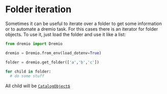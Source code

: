 
# Folder iteration

Sometimes it can be useful to iterate over a folder to get some information or to automate a dremio task.
For this cases there is an iterator for folder objects.
To use it, just load the folder and use it like a list:

```python
from dremio import Dremio

dremio = Dremio.from_env(load_dotenv=True)

folder = dremio.get_folder(['a','b','c'])

for child in folder:
  # do some stuff
```

All child will be [`CatalogObject`s](./../CATALOG_OBJECTS.md)

